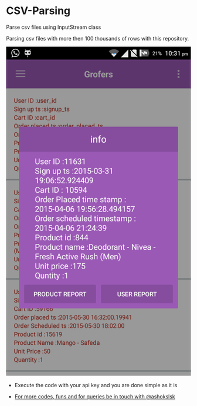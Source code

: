 # CSV-Parsing
Parse csv files using InputStream class 


Parsing csv files with more then 100 thousands of rows with this repository.

![Screen](https://github.com/ashokslsk/CSV-Parsing/blob/master/GrofersParse/screen.png)


- Execute the code with your api key and you are done simple as it is 

* [For more codes, funs and for queries be in touch with @ashokslsk ](https://github.com/ashokslsk)


